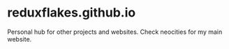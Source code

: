 # reduxflakes.github.io
Personal hub for other projects and websites. Check neocities for my main website.
